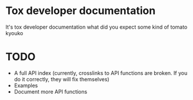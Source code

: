 Tox developer documentation
===========================
It's tox developer documentation what did you expect some kind of tomato kyouko

TODO
====

* A full API index (currently, crosslinks to API functions are broken. If you do it correctly, they will fix themselves)
* Examples
* Document more API functions
